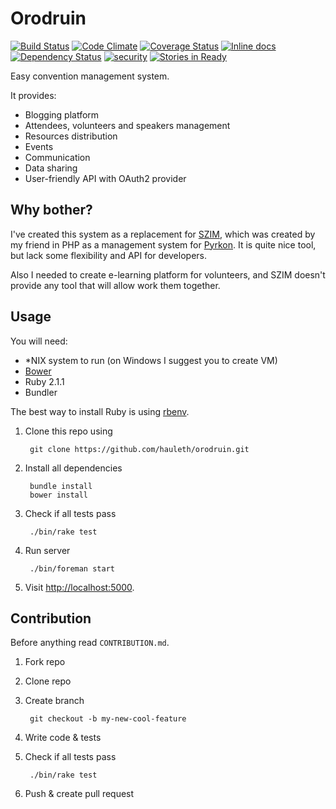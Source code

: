# Orodruin

[![Build Status](https://travis-ci.org/hauleth/orodruin.svg?branch=master)](https://travis-ci.org/hauleth/orodruin)
[![Code Climate](https://codeclimate.com/github/hauleth/orodruin.png)](https://codeclimate.com/github/hauleth/orodruin)
[![Coverage Status](https://coveralls.io/repos/hauleth/orodruin/badge.png)](https://coveralls.io/r/hauleth/orodruin)
[![Inline docs](http://inch-pages.github.io/github/hauleth/orodruin.png)](http://inch-pages.github.io/github/hauleth/orodruin)
[![Dependency Status](https://gemnasium.com/hauleth/orodruin.svg)](https://gemnasium.com/hauleth/orodruin)
[![security](https://hakiri.io/github/hauleth/orodruin/master.svg)](https://hakiri.io/github/hauleth/orodruin/master)
[![Stories in Ready](https://badge.waffle.io/hauleth/orodruin.png?label=ready)](https://waffle.io/hauleth/orodruin)

Easy convention management system.

It provides:

- Blogging platform
- Attendees, volunteers and speakers management
- Resources distribution
- Events
- Communication
- Data sharing
- User-friendly API with OAuth2 provider

## Why bother?

I've created this system as a replacement for [SZIM][SZIM], which was created
by my friend in PHP as a management system for [Pyrkon][Pyrkon]. It is quite
nice tool, but lack some flexibility and API for developers.

Also I needed to create e-learning platform for volunteers, and SZIM doesn't
provide any tool that will allow work them together.

## Usage

You will need:

- \*NIX system to run (on Windows I suggest you to create VM)
- [Bower][bower]
- Ruby 2.1.1
- Bundler

The best way to install Ruby is using [rbenv][rbenv].

1. Clone this repo using

        git clone https://github.com/hauleth/orodruin.git

2. Install all dependencies

        bundle install
        bower install

3. Check if all tests pass

        ./bin/rake test

4. Run server

        ./bin/foreman start

5. Visit <http://localhost:5000>.

## Contribution

Before anything read `CONTRIBUTION.md`.

1. Fork repo
2. Clone repo
3. Create branch

        git checkout -b my-new-cool-feature

4. Write code & tests
5. Check if all tests pass

        ./bin/rake test

6. Push & create pull request

[SZIM]: http://projektszim.wordpress.com/ "System Zarządzania Imprezami Masowymi"
[Pyrkon]: http://www.pyrkon.pl/ "Pyrkon - Poznań's Fantasy Convention'"
[bower]: http://bower.io/ "Bower package manager"
[rbenv]: https://github.com/sstephenson/rbenv "Ruby version manager"
